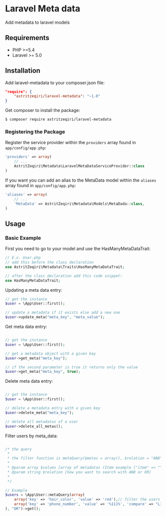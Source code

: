 # Laravel Meta data

Add metadata to laravel models

## Requirements

- PHP >=5.4
- Laravel >= 5.0


## Installation

Add laravel-metadata to your composer.json file:

```json
"require": {
    "astritzeqiri/laravel-metadata": "~1.0"
}
```

Get composer to install the package:

```
$ composer require astritzeqiri/laravel-metadata
```

### Registering the Package

Register the service provider within the `providers` array found in `app/config/app.php`:

```php
'providers' => array(
    // ...
    AstritZeqiri\Metadata\LaravelMetaDataServiceProvider::class
)
```

If you want you can add an alias to the MetaData model within the `aliases` array found in `app/config/app.php`:


```php
'aliases' => array(
    // ...
    'MetaData' => AstritZeqiri\Metadata\Models\MetaDada::class,
)
```


## Usage

### Basic Example

First you need to go to your model and use the HasManyMetaDataTrait:

```php
// E.x. User.php
// add this before the class declaration
use AstritZeqiri\Metadata\Traits\HasManyMetaDataTrait;

// after the class declaration add this code snippet:
use HasManyMetaDataTrait;
```

Updating a meta data entry:

```php
// get the instance
$user = \App\User::first();

// update a metadata if it exists else add a new one
$user->update_meta("meta_key", "meta_value");

```

Get meta data entry:

```php

// get the instance
$user = \App\User::first();

// get a metadata object with a given key
$user->get_meta("meta_key");

// if the second parameter is true it returns only the value
$user->get_meta("meta_key", true);
```

Delete meta data entry:

```php

// get the instance
$user = \App\User::first();

// delete a metadata entry with a given key
$user->delete_meta("meta_key");

// delete all metadatas of a user
$user->delete_all_metas();

```


Filter users by meta_data:

```php

/* the query
 * 
 * the filter function is metaQuery($metas = array(), $relation = "AND")
 *
 * @param array $values [array of metadatas (Item example ["item" => "", "value" => "", "compare" => ""])]
 * @param string $relation [how you want to search with AND or OR]
 *
 */

// Example 
$users = \App\User::metaQuery(array(
	array('key' => 'hair_color', 'value' => 'red'),// filter the users that have red hair color
	array('key' => 'phone_number', 'value' => '%111%', 'compare' => "LIKE"), // filter the users their phone_number contains '111'
), "OR")->get();

```
